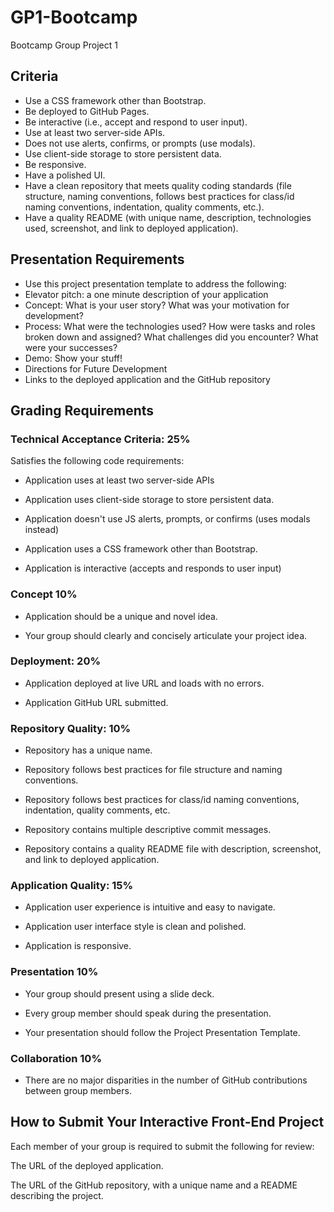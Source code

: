 # GP1-Bootcamp
Bootcamp Group Project 1

## Criteria

* Use a CSS framework other than Bootstrap.
* Be deployed to GitHub Pages.
* Be interactive (i.e., accept and respond to user input).
* Use at least two server-side APIs.
* Does not use alerts, confirms, or prompts (use modals).
* Use client-side storage to store persistent data.
* Be responsive.
* Have a polished UI.
* Have a clean repository that meets quality coding standards (file structure, naming conventions, follows best practices for class/id naming conventions, indentation, quality comments, etc.).
* Have a quality README (with unique name, description, technologies used, screenshot, and link to deployed application).

## Presentation Requirements

* Use this project presentation template to address the following:
* Elevator pitch: a one minute description of your application
* Concept: What is your user story? What was your motivation for development?
* Process: What were the technologies used? How were tasks and roles broken down and assigned? What challenges did you encounter? What were your successes?
* Demo: Show your stuff!
* Directions for Future Development
* Links to the deployed application and the GitHub repository

## Grading Requirements
### Technical Acceptance Criteria: 25%
Satisfies the following code requirements:

* Application uses at least two server-side APIs

* Application uses client-side storage to store persistent data.

* Application doesn't use JS alerts, prompts, or confirms (uses modals instead)

* Application uses a CSS framework other than Bootstrap.

* Application is interactive (accepts and responds to user input)

### Concept 10%
* Application should be a unique and novel idea.

* Your group should clearly and concisely articulate your project idea.

### Deployment: 20%
* Application deployed at live URL and loads with no errors.

* Application GitHub URL submitted.

### Repository Quality: 10%
* Repository has a unique name.

* Repository follows best practices for file structure and naming conventions.

* Repository follows best practices for class/id naming conventions, indentation, quality comments, etc.

* Repository contains multiple descriptive commit messages.

* Repository contains a quality README file with description, screenshot, and link to deployed application.

### Application Quality: 15%
* Application user experience is intuitive and easy to navigate.

* Application user interface style is clean and polished.

* Application is responsive.

### Presentation 10%
* Your group should present using a slide deck.

* Every group member should speak during the presentation.

* Your presentation should follow the Project Presentation Template.

### Collaboration 10%
* There are no major disparities in the number of GitHub contributions between group members.

## How to Submit Your Interactive Front-End Project
Each member of your group is required to submit the following for review:

The URL of the deployed application.

The URL of the GitHub repository, with a unique name and a README describing the project.